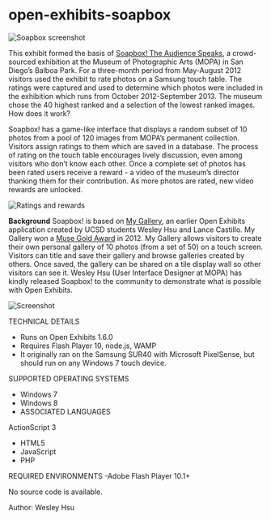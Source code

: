 # open-exhibits-soapbox

![Soapbox screenshot](http://farm9.staticflickr.com/8180/7996472155_f641656c6c.jpg)

This exhibit formed the basis of [Soapbox! The Audience Speaks](http://www.mopa.org/exhibition/soapbox), a crowd-sourced exhibition at the Museum of Photographic Arts (MOPA) in San Diego’s Balboa Park. For a three-month period from May-August 2012 visitors used the exhibit to rate photos on a Samsung touch table. The ratings were captured and used to determine which photos were included in the exhibition which runs from October 2012-September 2013. The museum chose the 40 highest ranked and a selection of the lowest ranked images.
How does it work?

Soapbox! has a game-like interface that displays a random subset of 10 photos from a pool of 120 images from MOPA’s permanent collection. Visitors assign ratings to them which are saved in a database. The process of rating on the touch table encourages lively discussion, even among visitors who don’t know each other. Once a complete set of photos has been rated users receive a reward - a video of the museum’s director thanking them for their contribution. As more photos are rated, new video rewards are unlocked.

![Ratings and rewards](http://farm9.staticflickr.com/8030/7996479062_f6736b6d18.jpg)

<b>Background</b>
Soapbox! is based on [My Gallery](http://www.mopa.org/blog/14-09-11/mopa-japan-my-gallery-%E5%AF%BE%E8%A9%B1%E5%9E%8B-interactive), an earlier Open Exhibits application created by UCSD students Wesley Hsu and Lance Castillo. My Gallery won a [Muse Gold Award](http://www.mediaandtechnology.org/muse-awards/2012-muse-award-winners/) in 2012. My Gallery allows visitors to create their own personal gallery of 10 photos (from a set of 50) on a touch screen. Visitors can title and save their gallery and browse galleries created by others. Once saved, the gallery can be shared on a tile display wall so other visitors can see it. Wesley Hsu (User Interface Designer at MOPA) has kindly released Soapbox!  to the community to demonstrate what is possible with Open Exhibits. 

![Screenshot](http://farm9.staticflickr.com/8459/7996471907_f471986f30.jpg)

TECHNICAL DETAILS
- Runs on Open Exhibits 1.6.0
- Requires Flash Player 10, node.js, WAMP
- It originally ran on the Samsung SUR40 with Microsoft PixelSense, but should run on any Windows 7 touch device.

SUPPORTED OPERATING SYSTEMS
- Windows 7
- Windows 8
- ASSOCIATED LANGUAGES

ActionScript 3
- HTML5
- JavaScript
- PHP

REQUIRED ENVIRONMENTS
-Adobe Flash Player 10.1+

No source code is available.

Author: Wesley Hsu
